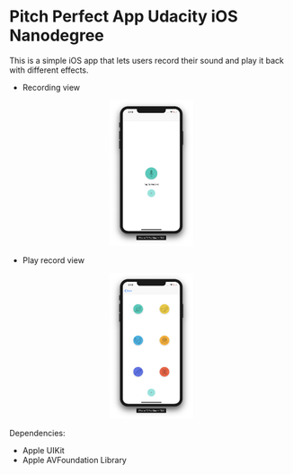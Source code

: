# Pitch Perfect App Udacity iOS Nanodegree

This is a simple iOS app that lets users record their sound and play it back with different effects.

- Recording view
<p align="center">
  <img src="record.png" width="149" height="260">
</p>

- Play record view
<p align="center">
  <img src="playSound.png" width="149" height="260">
</p>

Dependencies:
- Apple UIKit
- Apple AVFoundation Library
